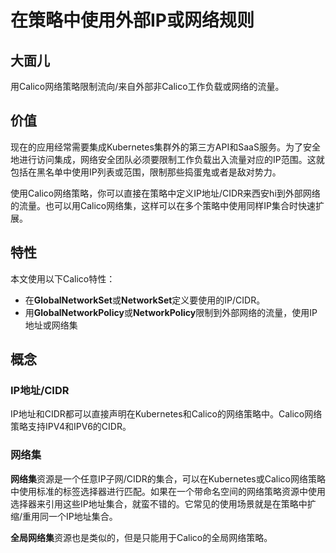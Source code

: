 # 在策略中使用外部IP或网络规则

## 大面儿

用Calico网络策略限制流向/来自外部非Calico工作负载或网络的流量。

## 价值

现在的应用经常需要集成Kubernetes集群外的第三方API和SaaS服务。为了安全地进行访问集成，网络安全团队必须要限制工作负载出入流量对应的IP范围。这就包括在黑名单中使用IP列表或范围，限制那些捣蛋鬼或者是敌对势力。

使用Calico网络策略，你可以直接在策略中定义IP地址/CIDR来西安hi到外部网络的流量。也可以用Calico网络集，这样可以在多个策略中使用同样IP集合时快速扩展。

## 特性

本文使用以下Calico特性：

- 在**GlobalNetworkSet**或**NetworkSet**定义要使用的IP/CIDR。
- 用**GlobalNetworkPolicy**或**NetworkPolicy**限制到外部网络的流量，使用IP地址或网络集

## 概念

### IP地址/CIDR

IP地址和CIDR都可以直接声明在Kubernetes和Calico的网络策略中。Calico网络策略支持IPV4和IPV6的CIDR。

### 网络集

**网络集**资源是一个任意IP子网/CIDR的集合，可以在Kubernetes或Calico网络策略中使用标准的标签选择器进行匹配。如果在一个带命名空间的网络策略资源中使用选择器来引用这些IP地址集合，就蛮不错的。它常见的使用场景就是在策略中扩缩/重用同一个IP地址集合。

**全局网络集**资源也是类似的，但是只能用于Calico的全局网络策略。